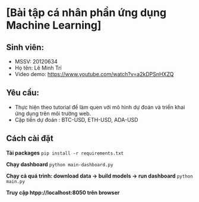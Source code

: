 # [Bài tập cá nhân phần ứng dụng Machine Learning]

## Sinh viên:

- MSSV: 20120634
- Họ tên: Lê Minh Trí
- Video demo: https://www.youtube.com/watch?v=a2kDPSnHXZQ

## Yêu cầu:

- Thực hiện theo tutorial để làm quen với mô hình dự đoán và triển khai ứng dụng trên môi trường web.
- Cặp tiền dự đoán : BTC-USD, ETH-USD, ADA-USD

## Cách cài đặt

**Tải packages**
`pip install -r requirements.txt`

**Chạy dashboard**
`python main-dashboard.py`

**Chạy cả quá trình: download data -> build models -> run dashboard**
`python main.py`

**Truy cập htpp://localhost:8050 trên browser**